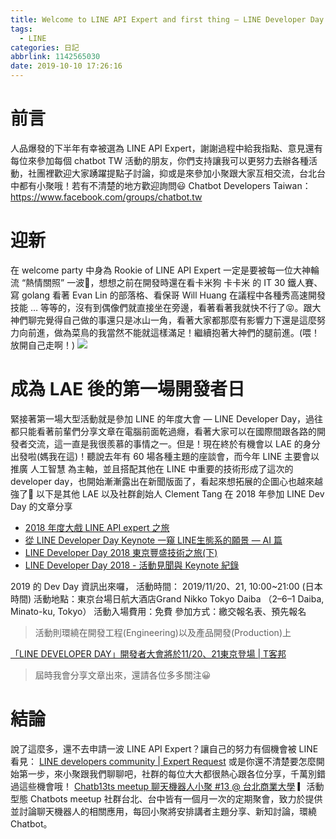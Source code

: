 ```yaml
---
title: Welcome to LINE API Expert and first thing — LINE Developer Day
tags:
  - LINE
categories: 日記
abbrlink: 1142565030
date: 2019-10-10 17:26:16
---
```


# 前言

人品爆發的下半年有幸被選為 LINE API Expert，謝謝過程中給我指點、意見還有每位來參加每個 chatbot TW 活動的朋友，你們支持讓我可以更努力去辦各種活動，社團裡歡迎大家踴躍提點子討論，抑或是來參加小聚跟大家互相交流，台北台中都有小聚哦！若有不清楚的地方歡迎詢問😃
Chatbot Developers Taiwan：https://www.facebook.com/groups/chatbot.tw

# 迎新

在 welcome party 中身為 Rookie of LINE API Expert 一定是要被每一位大神輪流 “熱情關照” 一波🤣，想想之前在開發時還在看卡米狗 卡卡米 的 IT 30 鐵人賽、寫 golang 看著 Evan Lin 的部落格、看保哥 Will Huang 在議程中各種秀高速開發技能 … 等等的，沒有到偶像們就直接坐在旁邊，看著看著我就快不行了😝。跟大神們聊完覺得自己做的事還只是冰山一角，看著大家都那麼有影響力下還是這麼努力向前進，做為菜鳥的我當然不能就這樣滿足！繼續抱著大神們的腿前進。(喂！放開自己走啊！)
![](https://i.imgur.com/bkefPAh.jpg)

# 成為 LAE 後的第一場開發者日

緊接著第一場大型活動就是參加 LINE 的年度大會 — LINE Developer Day，過往都只能看著前輩們分享文章在電腦前面乾過癮，看著大家可以在國際間跟各路的開發者交流，這一直是我很羨慕的事情之一。但是！現在終於有機會以 LAE 的身分出發啦(媽我在這)！聽說去年有 60 場各種主題的座談會，而今年 LINE 主要會以推廣 人工智慧 為主軸，並且搭配其他在 LINE 中重要的技術形成了這次的 developer day，也開始漸漸露出在新聞版面了，看起來想拓展的企圖心也越來越強了🚀
以下是其他 LAE 以及社群創始人 Clement Tang 在 2018 年參加 LINE Dev Day 的文章分享
- [2018 年度大戲 LINE API expert 之旅](https://medium.com/@wolkesau/2018-%E5%B9%B4%E5%BA%A6%E5%A4%A7%E6%88%B2-line-api-expert-%E4%B9%8B%E6%97%85-4a12a79a0c04)
- [從 LINE Developer Day Keynote 一窺 LINE生態系的願景 — AI 篇](https://medium.com/@dlackty/%E5%BE%9E-line-developer-day-keynote-%E4%B8%80%E7%AA%BA-line%E7%94%9F%E6%85%8B%E7%B3%BB%E7%9A%84%E9%A1%98%E6%99%AF-ai-%E7%AF%87-f5be69e9c682)
- [LINE Developer Day 2018 東京豐盛技術之旅(下)](http://studyhost.blogspot.com/2018/11/line-developer-day-2018_24.html?source=post_page-----6c69fdfc991d----------------------)
- [LINE Developer Day 2018 - 活動見聞與 Keynote 紀錄](https://medium.com/@clementtang/line-developer-day-2018-%E6%B4%BB%E5%8B%95%E8%A6%8B%E8%81%9E%E8%88%87-keynote-%E7%B4%80%E9%8C%84-6469de55c3f8)

2019 的 Dev Day 資訊出來囉，
活動時間： 2019/11/20、21, 10:00~21:00 (日本時間)
活動地點：東京台場日航大酒店Grand Nikko Tokyo Daiba （2–6–1 Daiba, Minato-ku, Tokyo）
活動入場費用：免費
參加方式：繳交報名表、預先報名
> 活動則環繞在開發工程(Engineering)以及產品開發(Production)上

[「LINE DEVELOPER DAY」開發者大會將於11/20、21東京登場 | T客邦](https://www.techbang.com/posts/73284-lines-first-expansion-will-be-held-on-november-20th-and-21st-for-two-day-line-developer-day-2019?source=post_page-----6c69fdfc991d----------------------)

> 屆時我會分享文章出來，還請各位多多關注😀

# 結論
說了這麼多，還不去申請一波 LINE API Expert？讓自己的努力有個機會被 LINE 看見：
[LINE developers community | Expert Request](https://www.line-community.me/contributors/request?source=post_page-----6c69fdfc991d----------------------)
或是你還不清楚要怎麼開始第一步，來小聚跟我們聊聊吧，社群的每位大大都很熱心跟各位分享，千萬別錯過這些機會哦！
[Chatb13ts meetup 聊天機器人小聚 #13 @ 台北商業大學](https://chatbots.kktix.cc/events/chatb13ts?source=post_page-----6c69fdfc991d----------------------)
▎活動型態 Chatbots meetup 社群台北、台中皆有一個月一次的定期聚會，致力於提供並討論聊天機器人的相關應用，每回小聚將安排講者主題分享、新知討論，環繞 Chatbot。

